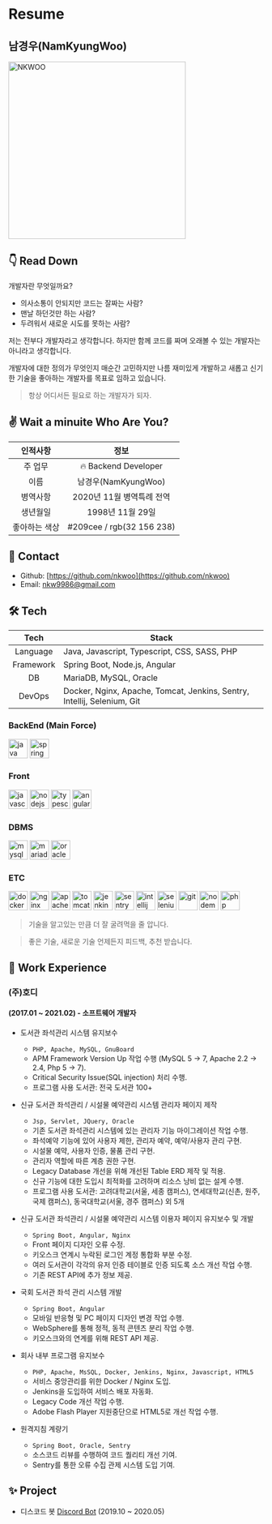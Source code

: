 # Resume

## 남경우(NamKyungWoo)

<img src="https://raw.githubusercontent.com/nkwoo/nkwoo/main/static/who-is-he.jpg" alt="NKWOO" width="350" height="350"/>

## 👇 Read Down

개발자란 무엇일까요? 
- 의사소통이 안되지만 코드는 잘짜는 사람?
- 맨날 하던것만 하는 사람?
- 두려워서 새로운 시도를 못하는 사람?

저는 전부다 개발자라고 생각합니다. 하지만 함께 코드를 짜며 오래볼 수 있는 개발자는 아니라고 생각합니다.

개발자에 대한 정의가 무엇인지 매순간 고민하지만 나름 재미있게 개발하고 새롭고 신기한 기술을 좋아하는 개발자를 목표로 임하고 있습니다.

> 항상 어디서든 필요로 하는 개발자가 되자.

## ✌ Wait a minuite Who Are You?

|인적사항|정보|
|:---:|:---:|
|주 업무|🔥 Backend Developer|
|이름|남경우(NamKyungWoo)|
|병역사항|2020년 11월 병역특례 전역
|생년월일|1998년 11월 29일|
|좋아하는 색상|#209cee / rgb(32 156 238)|

## 📇  Contact

- Github: [https://github.com/nkwoo](https://github.com/nkwoo)
- Email: [nkw9986@gmail.com](mailto:nkw9986@gmail.com)

## 🛠️ Tech

|Tech|Stack|
|:---:|---|
|Language|Java, Javascript, Typescript, CSS, SASS, PHP|
|Framework|Spring Boot, Node.js, Angular|
|DB|MariaDB, MySQL, Oracle|
|DevOps|Docker, Nginx, Apache, Tomcat, Jenkins, Sentry, Intellij, Selenium, Git|

### BackEnd (Main Force)
<p float="left">
    <img src="https://cdn.svgporn.com/logos/java.svg" alt="java" width="38" height="38"/>
    <img src="https://spring.io/images/projects/spring-boot-7f2e24fb962501672cc91ccd285ed2ba.svg" alt="spring" width="38" height="38"/>
</p>

### Front
<p float="left">
    <img src="https://cdn.svgporn.com/logos/javascript.svg" alt="javascript" width="38" height="38"/>
    <img src="https://cdn.svgporn.com/logos/nodejs.svg" alt="nodejs" width="38" height="38"/>
    <img src="https://cdn.svgporn.com/logos/typescript-icon.svg" alt="typescript" width="38" height="38"/>
    <img src="https://cdn.svgporn.com/logos/angular-icon.svg" alt="angular" width="38" height="38"/>
</p>

### DBMS
<p float="left">
    <img src="https://cdn.svgporn.com/logos/mysql.svg" alt="mysql" width="38" height="38"/>
    <img src="https://cdn.svgporn.com/logos/mariadb-icon.svg" alt="mariadb" width="38" height="38"/>
    <img src="https://cdn.svgporn.com/logos/oracle.svg" alt="oracle" width="38" height="38"/>
</p>

### ETC
<p float="left">
    <img src="https://cdn.svgporn.com/logos/docker-icon.svg" alt="docker" width="38" height="38"/>
    <img src="https://cdn.svgporn.com/logos/nginx.svg" alt="nginx" width="38" height="38"/>
    <img src="https://cdn.svgporn.com/logos/apache.svg" alt="apache" width="38" height="38"/>
    <img src="https://cdn.svgporn.com/logos/tomcat.svg" alt="tomcat" width="38" height="38"/>
    <img src="https://cdn.svgporn.com/logos/jenkins.svg" alt="jenkins" width="38" height="38"/>
    <img src="https://cdn.svgporn.com/logos/sentry-icon.svg" alt="sentry" width="38" height="38"/>
    <img src="https://cdn.svgporn.com/logos/intellij-idea.svg" alt="intellij" width="38" height="38"/>
    <img src="https://cdn.svgporn.com/logos/selenium.svg" alt="selenium" width="38" height="38"/>
    <img src="https://cdn.svgporn.com/logos/git-icon.svg" alt="git" width="38" height="38"/>
    <img src="https://cdn.svgporn.com/logos/nodemon.svg" alt="nodemon" width="38" height="38"/>
    <img src="https://cdn.svgporn.com/logos/php.svg" alt="php" width="38" height="38"/>
</p>

> 기술을 알고있는 만큼 더 잘 굴려먹을 줄 압니다.

> 좋은 기술, 새로운 기술 언제든지 피드백, 추천 받습니다.

## 📘 Work Experience

### (주)호디
#### (2017.01 ~ 2021.02) - 소프트웨어 개발자

- 도서관 좌석관리 시스템 유지보수
    - ```PHP, Apache, MySQL, GnuBoard```
    - APM Framework Version Up 작업 수행 (MySQL 5 -> 7, Apache 2.2 -> 2.4, Php 5 -> 7).
    - Critical Security Issue(SQL injection) 처리 수행.
    - 프로그램 사용 도서관: 전국 도서관 100+

- 신규 도서관 좌석관리 / 시설물 예약관리 시스템 관리자 페이지 제작
    - ```Jsp, Servlet, JQuery, Oracle```
    - 기존 도서관 좌석관리 시스템에 있는 관리자 기능 마이그레이션 작업 수행.
    - 좌석예약 기능에 있어 사용자 제한, 관리자 예약, 예약/사용자 관리 구현.
    - 시설물 예약, 사용자 인증, 물품 관리 구현.
    - 관리자 역할에 따른 계층 권한 구현.
    - Legacy Database 개선을 위해 개선된 Table ERD 제작 및 적용.
    - 신규 기능에 대한 도입시 최적화를 고려하며 리소스 낭비 없는 설계 수행.
    - 프로그램 사용 도서관: 고려대학교(서울, 세종 캠퍼스), 연세대학교(신촌, 원주, 국제 캠퍼스), 동국대학교(서울, 경주 캠퍼스) 외 5개

- 신규 도서관 좌석관리 / 시설물 예약관리 시스템 이용자 페이지 유지보수 및 개발
    - ```Spring Boot, Angular, Nginx```
    - Front 페이지 디자인 오류 수정.
    - 키오스크 연계시 누락된 로그인 계정 통합화 부분 수정.
    - 여러 도서관이 각각의 유저 인증 테이블로 인증 되도록 소스 개선 작업 수행.
    - 기존 REST API에 추가 정보 제공.

- 국회 도서관 좌석 관리 시스템 개발
    - ```Spring Boot, Angular```
    - 모바일 반응형 및 PC 페이지 디자인 변경 작업 수행.
    - WebSphere를 통해 정적, 동적 콘텐츠 분리 작업 수행.
    - 키오스크와의 연계를 위해 REST API 제공.

- 회사 내부 프로그램 유지보수
    - ```PHP, Apache, MsSQL, Docker, Jenkins, Nginx, Javascript, HTML5```
    - 서비스 중앙관리를 위한 Docker / Nginx 도입.
    - Jenkins을 도입하여 서비스 배포 자동화.
    - Legacy Code 개선 작업 수행.
    - Adobe Flash Player 지원중단으로 HTML5로 개선 작업 수행.

- 원격지침 계량기
    - ```Spring Boot, Oracle, Sentry```
    - 소스코드 리뷰를 수행하여 코드 퀄리티 개선 기여.
    - Sentry를 통한 오류 수집 관제 시스템 도입 기여.

## ✨ Project

- 디스코드 봇 [Discord Bot](https://github.com/nkwoo/discord-bot) (2019.10 ~ 2020.05)
